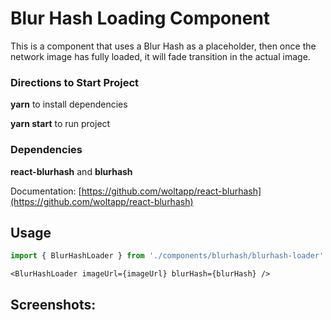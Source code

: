 # Blur Hash Loading Component

This is a component that uses a Blur Hash as a placeholder, then once the network image has fully loaded, it will fade transition in the actual image.

### Directions to Start Project

**yarn** to install dependencies

**yarn start** to run project

### Dependencies

**react-blurhash** and **blurhash**

Documentation: [https://github.com/woltapp/react-blurhash](https://github.com/woltapp/react-blurhash)

## Usage

```js
import { BlurHashLoader } from './components/blurhash/blurhash-loader'
```

`<BlurHashLoader imageUrl={imageUrl} blurHash={blurHash} />`

## Screenshots: 

